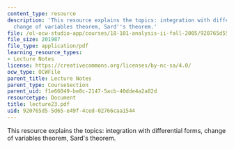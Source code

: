 ```yaml
---
content_type: resource
description: 'This resource explains the topics: integration with differential forms,
  change of variables theorem, Sard''s theorem.'
file: /ol-ocw-studio-app/courses/18-101-analysis-ii-fall-2005/920765d55d65e49f4ced02766caa1544_lecture23.pdf
file_size: 201987
file_type: application/pdf
learning_resource_types:
- Lecture Notes
license: https://creativecommons.org/licenses/by-nc-sa/4.0/
ocw_type: OCWFile
parent_title: Lecture Notes
parent_type: CourseSection
parent_uid: f1e66049-be8c-2147-5acb-40dde4a2a82d
resourcetype: Document
title: lecture23.pdf
uid: 920765d5-5d65-e49f-4ced-02766caa1544
---
```

This resource explains the topics: integration with differential forms, change of variables theorem, Sard's theorem.